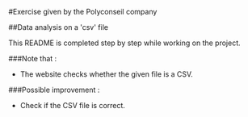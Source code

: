 #Exercise given by the Polyconseil company

##Data analysis on a 'csv' file

This README is completed step by step while working on the project.

###Note that :

* The website checks whether the given file is a CSV.

###Possible improvement :

* Check if the CSV file is correct.
